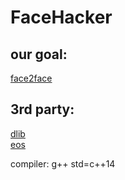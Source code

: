 # FaceHacker

## our goal:
[face2face](https://www.youtube.com/watch?v=ohmajJTcpNk)

## 3rd party:
[dlib](http://dlib.net/)
<br>
[eos](https://github.com/patrikhuber/eos)

compiler: g++ std=c++14
